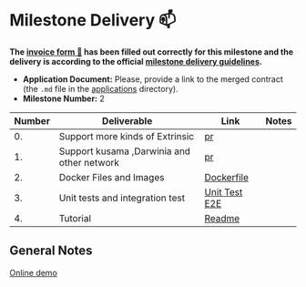 # Milestone Delivery :mailbox:

**The [invoice form :pencil:](https://docs.google.com/forms/d/e/1FAIpQLSfmNYaoCgrxyhzgoKQ0ynQvnNRoTmgApz9NrMp-hd8mhIiO0A/viewform) has been filled out correctly for this milestone and the delivery is according to the official [milestone delivery guidelines](https://github.com/w3f/Grants-Program/blob/master/docs/milestone-deliverables-guidelines.md).**  

* **Application Document:** Please, provide a link to the merged contract (the `.md` file in the [applications](https://github.com/w3f/Grants-Program/blob/master/applications/multisignature_management_tool.md) directory). 
* **Milestone Number:** 2


| Number | Deliverable | Link | Notes |
| --- | --- | --- | --- |
| 0. | Support more kinds of Extrinsic | [pr](https://github.com/itering/subscan-multisig-react/commit/147ce7e64e403b157d43389326d12a92da95fb64) | 
| 1. | Support kusama ,Darwinia and other network | [pr](https://github.com/itering/subscan-multisig-react/commit/20d2630204189756b1d5df831e79dba46343a252) | 
| 2. | Docker Files and Images | [Dockerfile](https://github.com/itering/subscan-multisig-react/blob/master/Dockerfile) | 
| 3. | Unit tests and integration test | [Unit Test](https://github.com/itering/subscan-multisig-react/tree/master/src/__tests__) [E2E](https://github.com/itering/subscan-multisig-react/tree/master/cypress)| 
| 4. | Tutorial | [Readme](https://github.com/itering/subscan-multisig-react/blob/master/README.md) |

## General Notes
[Online demo](https://multisig.subscan.io)